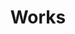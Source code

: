 ---
layout: work
title: Works
description: code2pixels is a generative artist who creates generative, interactive, and abstract art through algorithms
featured_image: /images/about/code2pixels_tumblr.jpg
colors: ["rgb(0 160 176 / 90%)", "rgb(10 35 66 / 90%)", "rgb(204 51 63 / 90%)", "rgb(235 104 65 / 90%)", "rgb(237 201 81 / 90%)"]
colorIndex: 0
---